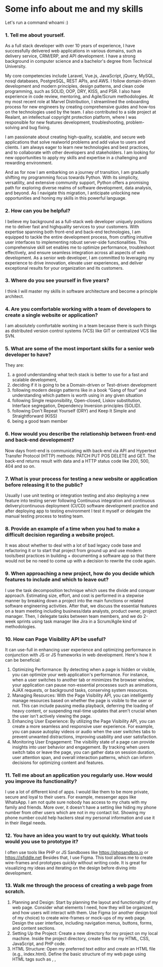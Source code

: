# Some info about me and my skills

Let's run a command whoami :)

### 1. Tell me about yourself.

   As a full stack developer with over 10 years of experience, I have successfully delivered web
   applications in various domains, such as delivery service, CRM/ERP, and API development. I have a
   strong background in computer science and a bachelor's degree from Technical University.

   My core competencies include Laravel, Vue.js, JavaScript, jQuery, MySQL, nosql databases,
   PostgreSQL, REST APIs, and AWS. I follow domain-driven development and modern principles,
   design patterns, and clean code programming, such as SOLID, OOP, DRY, KISS, and PSR. I also have
   experience in code review, mentoring, and Agile/Scrum methodologies. At my most recent role at
   Marvel Distribution, I streamlined the onboarding process for new engineers by creating
   comprehensive guides and how-tos on the technologies used by the team. I also contributed to a side
   project at Realant, an intellectual copyright protection platform, where I was responsible for new
   features development, troubleshooting, problem-solving and bug fixing.

   I am passionate about creating high-quality, scalable, and secure web applications that solve realworld
   problems and add value to users and clients. I am always eager to learn new technologies and best
   practices, and to collaborate with other developers and stakeholders. I am looking for new
   opportunities to apply my skills and expertise in a challenging and rewarding environment.

   And as for now I am embarking on a journey of transition, I am gradually shifting my programming
   focus towards Python. With its simplicity, versatility, and extensive community support, Python offers
   a promising path for exploring diverse realms of software development, data analysis, and beyond. As
   I navigate this migration, I anticipate unlocking new opportunities and honing my skills in this
   powerful language.

### 2. How can you be helpful?

   I believe my background as a full-stack web developer uniquely positions me to deliver fast and highquality services to
   your customers. With expertise spanning both front-end and back-end
   technologies, I am equipped to tackle the entire development process, from crafting intuitive user
   interfaces to implementing robust server-side functionalities. This comprehensive skill set enables me
   to optimize performance, troubleshoot effectively, and ensure seamless integration across all aspects
   of web development. As a senior web developer, I am committed to leveraging my experience to drive
   innovation, elevate user experiences, and deliver exceptional results for your organization and its
   customers.

### 3. Where do you see yourself in five years?

   I think I will master my skills in software architecture and become a principle architect.

### 4. Are you comfortable working with a team of developers to create a single website or application?

   I am absolutely comfortable working in a team because there is such things as distributed version
   control systems (VCS) like GIT or centralized VCS like SVN.

### 5. What are some of the most important skills for a senior web developer to have?

   They are:

   1) a good understanding what tech stack is better to use for a fast and scalable development,
   2) deciding if it is going to be a Domain-driven or Test-driven development
   3) following modern design patterns like in a book “Gang of four” and understanding which pattern is
      worth using in any given situation
   4) following Single responsibility, Open-closed, Liskov substitution, Interface segregation,
      Dependency Inversion principles (SOLID).
   5) following Don't Repeat Yourself (DRY) and Keep It Simple and Straightforward (KISS)
   6) being a good team member

### 6. How would you describe the relationship between front-end and back-end development?

   Now days front-end is communicating with back-end via API and Hypertext Transfer Protocol (HTTP)
   methods: PATCH PUT POS DELETE and GET. The back-end returns result with data and a HTTP status
   code like 200, 500, 404 and so on.

### 7. What is your process for testing a new website or application before releasing it to the public?

   Usually I use unit testing or integration testing and also deploying a new feature into testing server
   following Continuous integration and continuous delivery/continuous deployment (CI/CD) software
   development practice and after deploying app to testing environment I test it myself or delegate the
   manual testing process to testing team.

### 8. Provide an example of a time when you had to make a difficult decision regarding a website project.

   It was about whether to deal with a lot of bad legacy code base and refactoring it or to start that project
   from ground up and use modern tools/best practices in building + documenting a software app so that
   there would not be no need to come up with a decision to rewrite the code again.

### 9. When approaching a new project, how do you decide which features to include and which to leave out?

   I use the task decomposition technique which uses the divide and conquer approach. Estimating size,
   effort, and cost is performed in a stepwise manner by breaking down a project into the main functions
   or related software engineering activities. After that, we discuss the essential features on a team
   meeting including business/data analysts, product owner, project manager. Then, I delegate tasks
   between team members, and we do 2-week sprints using task manager like Jira in a Scrum/Agile kind
   of methodologies.

### 10. How can Page Visibility API be useful?

   It can use-full in enhancing user experience and optimizing performance in conjunction with JS or JS
   frameworks in web development. Here's how it can be beneficial:

   1) Optimizing Performance: By detecting when a page is hidden or visible, you can optimize your web
      application's performance. For instance, when a user switches to another tab or minimizes the
      browser window, your application can pause non-essential processes such as animations, AJAX
      requests, or background tasks, conserving system resources.
   2) Managing Resources: With the Page Visibility API, you can intelligently manage resources based on
      whether the page is visible to the user or not. This can include pausing media playback, deferring the
      loading of heavy content, or suspending real-time updates that aren't crucial when the user isn't
      actively viewing the page.
   3) Enhancing User Experience: By utilizing the Page Visibility API, you can create a more seamless and
      responsive user experience. For example, you can pause autoplay videos or audio when the user
      switches tabs to prevent unwanted distractions, improving usability and user satisfaction.
   4) Monitoring User Engagement: The visibility state of a page can provide insights into user behavior
      and engagement. By tracking when users switch tabs or leave the page, you can gather data on session
      duration, user attention span, and overall interaction patterns, which can inform decisions for
      optimizing content and features.

### 11. Tell me about an application you regularly use. How would you improve its functionality?

   I use a lot of different kind of apps. I would like them to be more private, secure and loyal to their
   users. For example, messenger apps like WhatsApp. I am not quite sure nobody has access to my chats
   with my family and friends. More over, it doesn't have a setting like hiding my phone number from
   other users which are not in my contact list. Showing my phone number could help hackers steal my
   personal information and use it in their illegal needs.

### 12. You have an idea you want to try out quickly. What tools would you use to prototype it?

   I often use tools like PHP or JS Sandboxes like https://phpsandbox.io or https://jsfiddle.net
   Besides that, I use Figma. This tool allows me to create wire-frames and prototypes quickly without
   writing code. It is great for visualizing my ideas and iterating on the design before diving into
   development.

### 13. Walk me through the process of creating a web page from scratch.

   1) Planning and Design: Start by planning the layout and functionality of my web page. Consider what
      elements I need, how they will be organized, and how users will interact with them. Use Figma (or
      another design tool of my choice) to create wire-frames or mock-ups of my web page. Design the user
      interface, including navigation menus, buttons, forms, and content sections.
   2) Setting Up the Project: Create a new directory for my project on my local machine. Inside the
      project directory, create files for my HTML, CSS, JavaScript, and PHP code.
   3) HTML Structure: Open my preferred text editor and create an HTML file (e.g., index.html). Define
      the basic structure of my web page using HTML tags such as <html>, <head>, <title>, and <body>.
      Link my CSS and JavaScript files using <link> and <script> tags within the <head> section.
   4) CSS Styling: Create a CSS file (e.g., styles.css) to style my web page. Use CSS rules to apply the
      design elements from my Figma mock-up, such as colors, fonts, spacing, and layout. Apply styles to
      HTML elements using selectors like classes, IDs, or element types.
   5) PHP Integration: PHP files typically have the extension .php. Create a PHP file (e.g., index.php) for
      server-side processing. I can embed PHP code within HTML using <?php ?> tags. For example, I might
      use PHP to include header and footer files, process form submissions, or fetch data from a database.
      Ensure my server environment (e.g., Apache or Nginx) is properly configured to parse PHP files.
   6) JavaScript Interactivity: Create a JavaScript file (e.g., script.js) to add interactivity to my web page.
      Use JavaScript to enhance user interactions, validate forms, create animations, or fetch data
      asynchronously from a server. Write event listeners to respond to user actions such as clicks, mouse
      movements, or keyboard inputs.
   7) Testing and Debugging: Open my HTML file in a web browser to preview my web page. Test the
      functionality of my PHP scripts by submitting forms or interacting with dynamic content. Use browser
      developer tools to inspect elements, debug JavaScript code, and optimize performance.
   8) Deployment: Once I am satisfied with my web page, upload my files to a web server using FTP or a
      file manager. Ensure that my server environment supports PHP (if applicable) and configure any
      necessary server-side settings. Test my deployed web page on different devices and browsers to ensure
      compatibility and responsiveness.

### 14. What makes you stand out from other candidates for a job as a Senior Web Developer?

   With my substantial expertise and extensive background in web development, I am confident that I am
   uniquely positioned to deliver swift, high-quality services to your esteemed customers.

### 15. How Do You Prioritize Your Work?

   I list my tasks for a day. Sort them out by the urgency and priority. Besides that, I always consider
   deadlines.

### 16. Provide a basic overview of push technology. What are its benefits and drawbacks?

   Push technology redefines how data is disseminated by enabling servers to proactively deliver
   information to client devices. This approach facilitates instant updates and notifications, enhancing
   user engagement and providing seamless access to real-time information.

   Benefits:
   1) Real-Time Updates: Push technology enables the instantaneous delivery of updates and notifications
      to client devices, ensuring users receive timely information without any delay or latency.
   2) Optimized Performance: By minimizing unnecessary requests and polling, push technology
      optimizes network bandwidth and device resources, resulting in improved system performance and
      responsiveness.
   3) Personalized Engagement: Real-time notifications delivered through push technology empower
   users with personalized and contextually relevant information, fostering greater engagement and
   interaction with applications and services.

   Drawbacks:
   1) Server Scalability: Push technology may pose scalability challenges for servers, particularly during
      peak usage periods or when serving a large user base, necessitating scalable infrastructure and load
      balancing solutions to ensure reliable and uninterrupted service delivery.
   2) Battery Consumption: Continuous reception of push notifications can drain device batteries,
      impacting user experience and device usability, especially on mobile devices where battery life is a
      critical consideration, requiring efficient power management strategies.
   3) Security Vulnerabilities: Push notifications may introduce security vulnerabilities if not
      implemented securely, potentially exposing user data to unauthorized access or interception,
      highlighting the importance of robust encryption and authentication mechanisms to protect sensitive
      information and ensure data integrity.

### 17. How do you stay current with the latest technology developments?

   1) Continuous Learning: I regularly allocate time to read industry publications, blogs, and research
      papers to stay abreast of emerging technologies, trends, and best practices. Websites like Udemy and
      Medium's technology section are valuable resources I frequently visit.
   2) Networking: Engaging with professionals in my field through networking events, meetups, and
      online communities such as Stack Overflow and GitHub helps me exchange knowledge, share insights,
      and learn from others' experiences. Building a strong professional network enables me to stay
      informed about industry trends and upcoming technologies.
   3) Continuous Improvement: I embrace a growth mindset and view learning as a lifelong journey. I
      actively seek feedback from mentors, peers, and industry experts to identify areas for improvement
      and adapt my learning strategies accordingly.